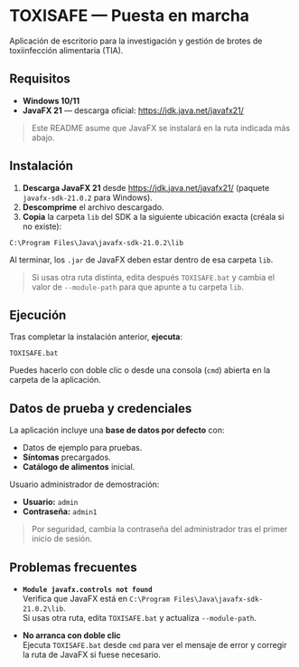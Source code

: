 # TOXISAFE — Puesta en marcha

Aplicación de escritorio para la investigación y gestión de brotes de toxiinfección alimentaria (TIA).

## Requisitos

- **Windows 10/11**
- **JavaFX 21** — descarga oficial: <https://jdk.java.net/javafx21/>

> Este README asume que JavaFX se instalará en la ruta indicada más abajo.

## Instalación

1. **Descarga JavaFX 21** desde <https://jdk.java.net/javafx21/> (paquete `javafx-sdk-21.0.2` para Windows).
2. **Descomprime** el archivo descargado.
3. **Copia** la carpeta `lib` del SDK a la siguiente ubicación exacta (créala si no existe):

`C:\Program Files\Java\javafx-sdk-21.0.2\lib`

Al terminar, los `.jar` de JavaFX deben estar dentro de esa carpeta `lib`.

> Si usas otra ruta distinta, edita después `TOXISAFE.bat` y cambia el valor de `--module-path` para que apunte a tu carpeta `lib`.

## Ejecución

Tras completar la instalación anterior, **ejecuta**:

`TOXISAFE.bat`

Puedes hacerlo con doble clic o desde una consola (`cmd`) abierta en la carpeta de la aplicación.

## Datos de prueba y credenciales

La aplicación incluye una **base de datos por defecto** con:

- Datos de ejemplo para pruebas.
- **Síntomas** precargados.
- **Catálogo de alimentos** inicial.

Usuario administrador de demostración:

- **Usuario:** `admin`  
- **Contraseña:** `admin1`

> Por seguridad, cambia la contraseña del administrador tras el primer inicio de sesión.

## Problemas frecuentes

- **`Module javafx.controls not found`**  
  Verifica que JavaFX está en `C:\Program Files\Java\javafx-sdk-21.0.2\lib`.  
  Si usas otra ruta, edita `TOXISAFE.bat` y actualiza `--module-path`.

- **No arranca con doble clic**  
  Ejecuta `TOXISAFE.bat` desde `cmd` para ver el mensaje de error y corregir la ruta de JavaFX si fuese necesario.
